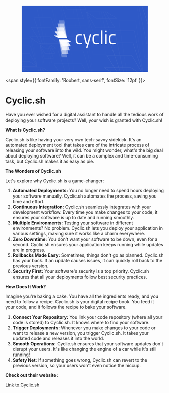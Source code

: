 <p align="center">
  <img src="/img/dsc.jpg" alt="Alt Text" width="400"/>
</p>


<span style={{ fontFamily: 'Roobert, sans-serif', fontSize: '12pt' }}>

# Cyclic.sh

Have you ever wished for a digital assistant to handle all the tedious work of deploying your software projects? Well, your wish is granted with Cyclic.sh!

**What Is Cyclic.sh?**

Cyclic.sh is like having your very own tech-savvy sidekick. It's an automated deployment tool that takes care of the intricate process of releasing your software into the wild. You might wonder, what's the big deal about deploying software? Well, it can be a complex and time-consuming task, but Cyclic.sh makes it as easy as pie.

**The Wonders of Cyclic.sh**

Let's explore why Cyclic.sh is a game-changer:

1. **Automated Deployments:** You no longer need to spend hours deploying your software manually. Cyclic.sh automates the process, saving you time and effort.
2. **Continuous Integration:** Cyclic.sh seamlessly integrates with your development workflow. Every time you make changes to your code, it ensures your software is up to date and running smoothly.
3. **Multiple Environments:** Testing your software in different environments? No problem. Cyclic.sh lets you deploy your application in various settings, making sure it works like a charm everywhere.
4. **Zero Downtime:** You don't want your software to be down, even for a second. Cyclic.sh ensures your application keeps running while updates are in progress.
5. **Rollbacks Made Easy:** Sometimes, things don't go as planned. Cyclic.sh has your back. If an update causes issues, it can quickly roll back to the previous version.
6. **Security First:** Your software's security is a top priority. Cyclic.sh ensures that all your deployments follow best security practices.

**How Does It Work?**

Imagine you're baking a cake. You have all the ingredients ready, and you need to follow a recipe. Cyclic.sh is your digital recipe book. You feed it your code, and it follows the recipe to bake your software.

1. **Connect Your Repository:** You link your code repository (where all your code is stored) to Cyclic.sh. It knows where to find your software.
2. **Trigger Deployments:** Whenever you make changes to your code or want to release a new version, you trigger Cyclic.sh. It takes your updated code and releases it into the world.
3. **Smooth Operations:** Cyclic.sh ensures that your software updates don't disrupt your users. It's like changing the engine of a car while it's still running!
4. **Safety Net:** If something goes wrong, Cyclic.sh can revert to the previous version, so your users won't even notice the hiccup.

**Check out their website:**

[Link to Cyclic.sh](https://www.cyclic.sh/)
</span>